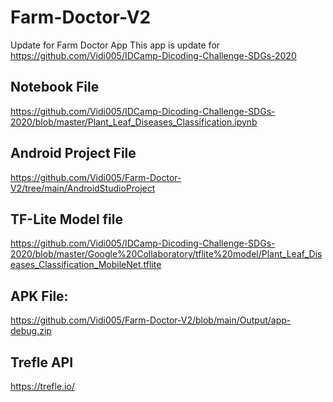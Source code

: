 # Farm-Doctor-V2
Update for Farm Doctor App
This app is update for https://github.com/Vidi005/IDCamp-Dicoding-Challenge-SDGs-2020
## Notebook File
https://github.com/Vidi005/IDCamp-Dicoding-Challenge-SDGs-2020/blob/master/Plant_Leaf_Diseases_Classification.ipynb
## Android Project File
https://github.com/Vidi005/Farm-Doctor-V2/tree/main/AndroidStudioProject
## TF-Lite Model file
https://github.com/Vidi005/IDCamp-Dicoding-Challenge-SDGs-2020/blob/master/Google%20Collaboratory/tflite%20model/Plant_Leaf_Diseases_Classification_MobileNet.tflite
## APK File:
https://github.com/Vidi005/Farm-Doctor-V2/blob/main/Output/app-debug.zip
## Trefle API
https://trefle.io/
